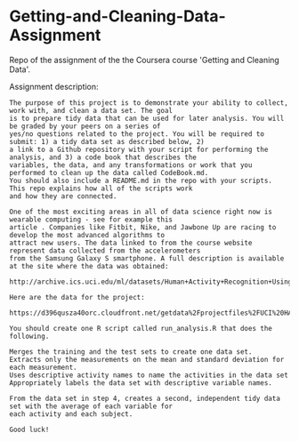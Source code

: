 # Getting-and-Cleaning-Data-Assignment
Repo of the assignment of the the Coursera course 'Getting and Cleaning Data'. 

Assignment description:

    The purpose of this project is to demonstrate your ability to collect, work with, and clean a data set. The goal
    is to prepare tidy data that can be used for later analysis. You will be graded by your peers on a series of
    yes/no questions related to the project. You will be required to submit: 1) a tidy data set as described below, 2)
    a link to a Github repository with your script for performing the analysis, and 3) a code book that describes the
    variables, the data, and any transformations or work that you performed to clean up the data called CodeBook.md.
    You should also include a README.md in the repo with your scripts. This repo explains how all of the scripts work
    and how they are connected. 
    
    One of the most exciting areas in all of data science right now is wearable computing - see for example this
    article . Companies like Fitbit, Nike, and Jawbone Up are racing to develop the most advanced algorithms to
    attract new users. The data linked to from the course website represent data collected from the accelerometers
    from the Samsung Galaxy S smartphone. A full description is available at the site where the data was obtained:
    
    http://archive.ics.uci.edu/ml/datasets/Human+Activity+Recognition+Using+Smartphones
    
    Here are the data for the project:
    
    https://d396qusza40orc.cloudfront.net/getdata%2Fprojectfiles%2FUCI%20HAR%20Dataset.zip
    
    You should create one R script called run_analysis.R that does the following. 
    
    Merges the training and the test sets to create one data set.
    Extracts only the measurements on the mean and standard deviation for each measurement. 
    Uses descriptive activity names to name the activities in the data set
    Appropriately labels the data set with descriptive variable names. 
    
    From the data set in step 4, creates a second, independent tidy data set with the average of each variable for
    each activity and each subject.
    
    Good luck!


